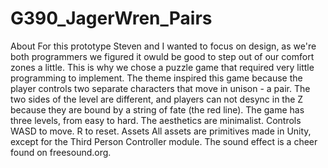 # G390_JagerWren_Pairs
About
    For this prototype Steven and I wanted to focus on design, as we're both programmers we figured it owuld be good to step out of our comfort zones a little. This is why we chose a puzzle game that required very little programming to implement.
    The theme inspired this game because the player controls two separate characters that move in unison - a pair. The two sides of the level are different, and players can not desync in the Z because they are bound by a string of fate (the red line). The game has three levels, from easy to hard. The aesthetics are minimalist.
Controls
    WASD to move.
    R to reset.
Assets
    All assets are primitives made in Unity, except for the Third Person Controller module.
    The sound effect is a cheer found on freesound.org.